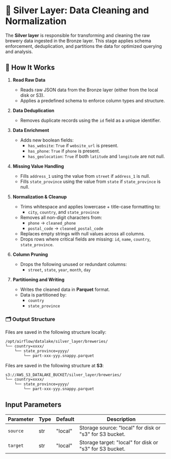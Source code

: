 # 🥈 Silver Layer: Data Cleaning and Normalization

The **Silver layer** is responsible for transforming and cleaning the raw brewery data ingested in the Bronze layer.
This stage applies schema enforcement, deduplication, and partitions the data for optimized querying and analysis.

## 🔧 How It Works

1. **Read Raw Data**
   - Reads raw JSON data from the Bronze layer (either from the local disk or S3).
   - Applies a predefined schema to enforce column types and structure.

2. **Data Deduplication**
   - Removes duplicate records using the `id` field as a unique identifier.

3. **Data Enrichment**
   - Adds new boolean fields:
     - `has_website`: `True` if `website_url` is present.
     - `has_phone`: `True` if `phone` is present.
     - `has_geolocation`: `True` if both `latitude` and `longitude` are not null.

4. **Missing Value Handling**
   - Fills `address_1` using the value from `street` if `address_1` is null.
   - Fills `state_province` using the value from `state` if `state_province` is null.

5. **Normalization & Cleanup**
   - Trims whitespace and applies lowercase + title-case formatting to:
     - `city`, `country`, and `state_province`
   - Removes all non-digit characters from:
     - `phone` → `cleaned_phone`
     - `postal_code` → `cleaned_postal_code`
   - Replaces empty strings with null values across all columns.
   - Drops rows where critical fields are missing: `id`, `name`, `country`, `state_province`.

6. **Column Pruning**
   - Drops the following unused or redundant columns:
     - `street`, `state`, `year`, `month`, `day`

7. **Partitioning and Writing**
   - Writes the cleaned data in **Parquet** format.
   - Data is partitioned by:
     - `country`
     - `state_province`

### 🗂️ Output Structure
Files are saved in the following structure locally:
```bash
/opt/airflow/datalake/silver_layer/breweries/
└── country=xxxx/
    └── state_province=yyyy/
        └── part-xxx-yyy.snappy.parquet
```

Files are saved in the following structure at **S3**:
```bash
s3://AWS_S3_DATALAKE_BUCKET/silver_layer/breweries/
└── country=xxxx/
    └── state_province=yyyy/
        └── part-xxx-yyy.snappy.parquet
```

## Input Parameters

| Parameter | Type | Default | Description                                             |
|-----------|------|---------|---------------------------------------------------------|
| `source`  | str  | "local" | Storage source: "local" for disk or "s3" for S3 bucket. |
| `target`  | str  | "local" | Storage target: "local" for disk or "s3" for S3 bucket. |
